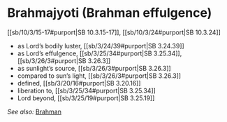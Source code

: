 # Brahmajyoti (Brahman effulgence)

[[sb/10/3/15-17#purport|SB 10.3.15-17]], [[sb/10/3/24#purport|SB 10.3.24]]

* as Lord’s bodily luster, [[sb/3/24/39#purport|SB 3.24.39]]
* as Lord’s effulgence, [[sb/3/25/34#purport|SB 3.25.34]], [[sb/3/26/3#purport|SB 3.26.3]]
* as sunlight’s source, [[sb/3/26/3#purport|SB 3.26.3]]
* compared to sun’s light, [[sb/3/26/3#purport|SB 3.26.3]]
* defined, [[sb/3/20/16#purport|SB 3.20.16]]
* liberation to, [[sb/3/25/34#purport|SB 3.25.34]]
* Lord beyond, [[sb/3/25/19#purport|SB 3.25.19]]

*See also:* [Brahman](entries/brahman.md)
